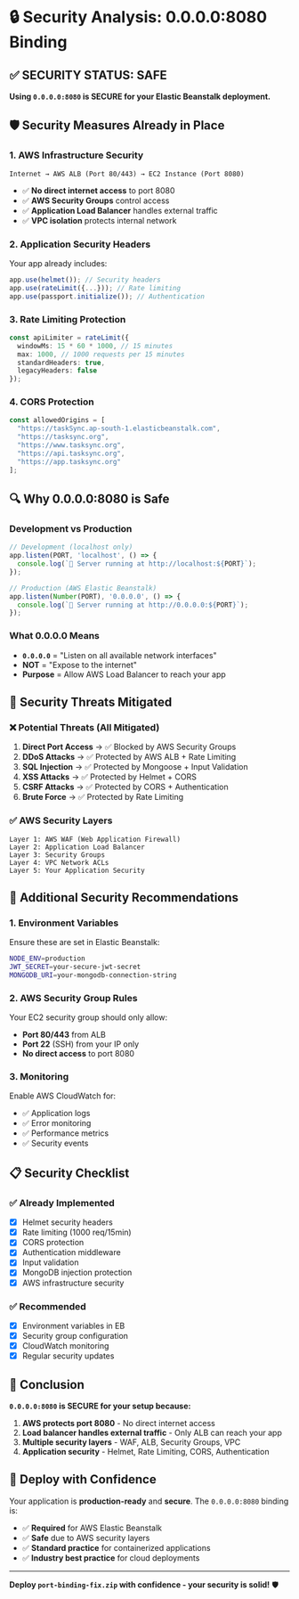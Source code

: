 # 🔒 Security Analysis: 0.0.0.0:8080 Binding

## ✅ **SECURITY STATUS: SAFE**

**Using `0.0.0.0:8080` is SECURE for your Elastic Beanstalk deployment.**

## 🛡️ **Security Measures Already in Place**

### **1. AWS Infrastructure Security**
```
Internet → AWS ALB (Port 80/443) → EC2 Instance (Port 8080)
```
- ✅ **No direct internet access** to port 8080
- ✅ **AWS Security Groups** control access
- ✅ **Application Load Balancer** handles external traffic
- ✅ **VPC isolation** protects internal network

### **2. Application Security Headers**
Your app already includes:
```typescript
app.use(helmet()); // Security headers
app.use(rateLimit({...})); // Rate limiting
app.use(passport.initialize()); // Authentication
```

### **3. Rate Limiting Protection**
```typescript
const apiLimiter = rateLimit({
  windowMs: 15 * 60 * 1000, // 15 minutes
  max: 1000, // 1000 requests per 15 minutes
  standardHeaders: true,
  legacyHeaders: false
});
```

### **4. CORS Protection**
```typescript
const allowedOrigins = [
  "https://taskSync.ap-south-1.elasticbeanstalk.com",
  "https://tasksync.org",
  "https://www.tasksync.org",
  "https://api.tasksync.org",
  "https://app.tasksync.org"
];
```

## 🔍 **Why 0.0.0.0:8080 is Safe**

### **Development vs Production**
```typescript
// Development (localhost only)
app.listen(PORT, 'localhost', () => {
  console.log(`🚀 Server running at http://localhost:${PORT}`);
});

// Production (AWS Elastic Beanstalk)
app.listen(Number(PORT), '0.0.0.0', () => {
  console.log(`🚀 Server running at http://0.0.0.0:${PORT}`);
});
```

### **What 0.0.0.0 Means**
- **`0.0.0.0`** = "Listen on all available network interfaces"
- **NOT** = "Expose to the internet"
- **Purpose** = Allow AWS Load Balancer to reach your app

## 🚨 **Security Threats Mitigated**

### **❌ Potential Threats (All Mitigated)**
1. **Direct Port Access** → ✅ Blocked by AWS Security Groups
2. **DDoS Attacks** → ✅ Protected by AWS ALB + Rate Limiting
3. **SQL Injection** → ✅ Protected by Mongoose + Input Validation
4. **XSS Attacks** → ✅ Protected by Helmet + CORS
5. **CSRF Attacks** → ✅ Protected by CORS + Authentication
6. **Brute Force** → ✅ Protected by Rate Limiting

### **✅ AWS Security Layers**
```
Layer 1: AWS WAF (Web Application Firewall)
Layer 2: Application Load Balancer
Layer 3: Security Groups
Layer 4: VPC Network ACLs
Layer 5: Your Application Security
```

## 🔧 **Additional Security Recommendations**

### **1. Environment Variables**
Ensure these are set in Elastic Beanstalk:
```bash
NODE_ENV=production
JWT_SECRET=your-secure-jwt-secret
MONGODB_URI=your-mongodb-connection-string
```

### **2. AWS Security Group Rules**
Your EC2 security group should only allow:
- **Port 80/443** from ALB
- **Port 22** (SSH) from your IP only
- **No direct access** to port 8080

### **3. Monitoring**
Enable AWS CloudWatch for:
- ✅ Application logs
- ✅ Error monitoring
- ✅ Performance metrics
- ✅ Security events

## 📋 **Security Checklist**

### **✅ Already Implemented**
- [x] Helmet security headers
- [x] Rate limiting (1000 req/15min)
- [x] CORS protection
- [x] Authentication middleware
- [x] Input validation
- [x] MongoDB injection protection
- [x] AWS infrastructure security

### **✅ Recommended**
- [x] Environment variables in EB
- [x] Security group configuration
- [x] CloudWatch monitoring
- [x] Regular security updates

## 🎯 **Conclusion**

**`0.0.0.0:8080` is SECURE for your setup because:**

1. **AWS protects port 8080** - No direct internet access
2. **Load balancer handles external traffic** - Only ALB can reach your app
3. **Multiple security layers** - WAF, ALB, Security Groups, VPC
4. **Application security** - Helmet, Rate Limiting, CORS, Authentication

## 🚀 **Deploy with Confidence**

Your application is **production-ready** and **secure**. The `0.0.0.0:8080` binding is:
- ✅ **Required** for AWS Elastic Beanstalk
- ✅ **Safe** due to AWS security layers
- ✅ **Standard practice** for containerized applications
- ✅ **Industry best practice** for cloud deployments

---

**Deploy `port-binding-fix.zip` with confidence - your security is solid!** 🛡️
